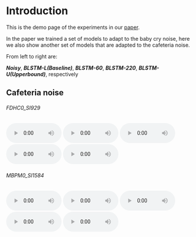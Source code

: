 # Introduction

This is the demo page of the experiments in our [paper](https://arxiv.org/abs/1807.07501).

In the paper we trained a set of models to adapt to the baby cry noise, here we also show another set of models that are adapted to the cafeteria noise.

From left to right are: 

***Noisy***, ***BLSTM-L(Baseline)***, ***BLSTM-60***, ***BLSTM-220***, ***BLSTM-U(Upperbound)***, respectively


## Cafeteria noise

###### FDHC0_SI929
<audio style="width:150px" controls="controls">
	<source src="wavs/cafe/noisy/FDHC0_SI929.wav" type="audio/wav" />
</audio>
<audio style="width:150px" controls="controls">
	<source src="wavs/cafe/base/FDHC0_SI929.wav" type="audio/wav" />
</audio>
<audio style="width:150px" controls="controls">
	<source src="wavs/cafe/60/FDHC0_SI929.wav" type="audio/wav" />
</audio>
<audio style="width:150px" controls="controls">
	<source src="wavs/cafe/220/FDHC0_SI929.wav" type="audio/wav" />
</audio>
<audio style="width:150px" controls="controls">
	<source src="wavs/cafe/upper/FDHC0_SI929.wav" type="audio/wav" />
</audio>

###### MBPM0_SI1584
<audio style="width:150px" controls="controls">
	<source src="wavs/cafe/noisy/MBPM0_SI1584.wav" type="audio/wav" />
</audio>
<audio style="width:150px" controls="controls">
	<source src="wavs/cafe/base/MBPM0_SI1584.wav" type="audio/wav" />
</audio>
<audio style="width:150px" controls="controls">
	<source src="wavs/cafe/60/MBPM0_SI1584.wav" type="audio/wav" />
</audio>
<audio style="width:150px" controls="controls">
	<source src="wavs/cafe/220/MBPM0_SI1584.wav" type="audio/wav" />
</audio>
<audio style="width:150px" controls="controls">
	<source src="wavs/cafe/upper/MBPM0_SI1584.wav" type="audio/wav" />
</audio>
